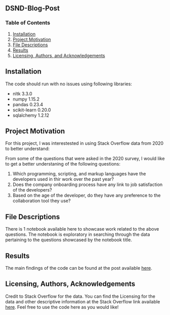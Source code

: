 ## DSND-Blog-Post

### Table of Contents

1. [Installation](#installation)
2. [Project Motivation](#motivation)
3. [File Descriptions](#files)
4. [Results](#results)
5. [Licensing, Authors, and Acknowledgements](#licensing)

## Installation <a name="installation"></a>

The code should run with no issues using following libraries:

- nltk 3.3.0
- numpy 1.15.2
- pandas 0.23.4
- scikit-learn 0.20.0
- sqlalchemy 1.2.12


## Project Motivation<a name="motivation"></a>

For this project, I was interestested in using Stack Overflow data from 2020 to better understand:

From some of the questions that were asked in the 2020 survey, I would like to get a better understaning of the following questions:

1. Which programming, scripting, and markup languages have the developers used in thir work over the past year?
2. Does the company onboarding process have any link to job satisfaction of the developers?
3. Based on the age of the developer, do they have any preference to the collaboration tool they use?

## File Descriptions <a name="files"></a>

There is 1 notebook available here to showcase work related to the above questions.  The notebook is exploratory in searching through the data pertaining to the questions showcased by the notebook title.

## Results<a name="results"></a>

The main findings of the code can be found at the post available [here](https://mohitsharma13.medium.com/trends-of-developer-community-a-view-using-data-science-approach-on-stack-overflow-data-6fe634d3156c).

## Licensing, Authors, Acknowledgements<a name="licensing"></a>

Credit to Stack Overflow for the data. You can find the Licensing for the data and other descriptive information at the Stack Overflow link available [here](https://insights.stackoverflow.com/survey/).  Feel free to use the code here as you would like! 

